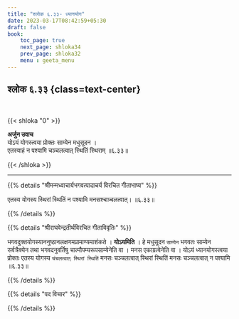 ```yaml
---
title: "श्लोक ६.३३- ध्यानयोग"
date: 2023-03-17T08:42:59+05:30
draft: false
book:
    toc_page: true
    next_page: shloka34
    prev_page: shloka32
    menu : geeta_menu
---
```




## श्लोक ६.३३ {class=text-center}

<br/>

{{< shloka  "0"  >}}

**अर्जुन उवाच**   
योऽयं योगस्त्वया प्रोक्तः साम्येन मधुसूदन ।  
एतस्याहं न पश्यामि चञ्चलत्वात् स्थितिं स्थिराम् ॥६.३३॥

{{< /shloka >}}

---


{{% details "श्रीमन्मध्वाचार्यभगवत्पादाचर्य विरचित  गीताभाष्य" %}}

एतस्य योगस्य स्थिरां स्थितिं न पश्यामि मनसश्चञ्चलत्वात्। ॥६.३३॥

{{% /details %}}


{{% details "श्रीराघवेन्द्रतीर्थविरचित गीताविवृतिः" %}}

भगवदुक्तयोगस्याननुष्ठानलक्षणमप्रामाण्यमाशंकते । **योऽयमिति** । हे
मधुसूदन `साम्येन` भगवतः साम्येन सर्वत्रैक्येन तथा भगवदनुवर्तिषु
चात्मौपम्यरूपसाम्येनेति वा । मनस एकाग्रत्वेनेति वा । योऽयं ध्यानयोगस्त्वया प्रोक्तः 
एतस्य योगस्य `चंचलत्वात् स्थिरां स्थितिं` मनसः चञ्चलत्वात् स्थिरां स्थितिं मनसः 
चञ्चलत्वात् न पश्यामि ॥६.३३॥

{{% /details %}}


{{% details "पद विचार" %}}


{{% /details %}}
